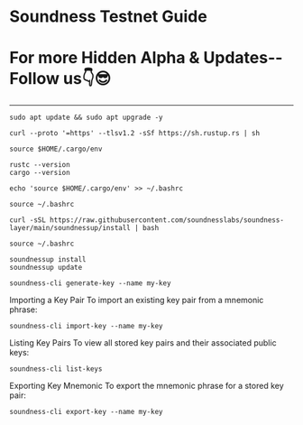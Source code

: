 <h1>Soundness Testnet Guide</h1>

<h1>For more Hidden Alpha & Updates-- Follow us👇😎</h1>


----

```console
sudo apt update && sudo apt upgrade -y
```

```console
curl --proto '=https' --tlsv1.2 -sSf https://sh.rustup.rs | sh
```

```console
source $HOME/.cargo/env
```

```console
rustc --version
cargo --version
```

```console
echo 'source $HOME/.cargo/env' >> ~/.bashrc
```

```console
source ~/.bashrc
```

```console
curl -sSL https://raw.githubusercontent.com/soundnesslabs/soundness-layer/main/soundnessup/install | bash
```

```console
source ~/.bashrc
```

```console
soundnessup install
soundnessup update
```

```console
soundness-cli generate-key --name my-key
```

Importing a Key Pair
To import an existing key pair from a mnemonic phrase:

```console
soundness-cli import-key --name my-key
```

Listing Key Pairs
To view all stored key pairs and their associated public keys:

```console
soundness-cli list-keys
```

Exporting Key Mnemonic
To export the mnemonic phrase for a stored key pair:

```console
soundness-cli export-key --name my-key
```
